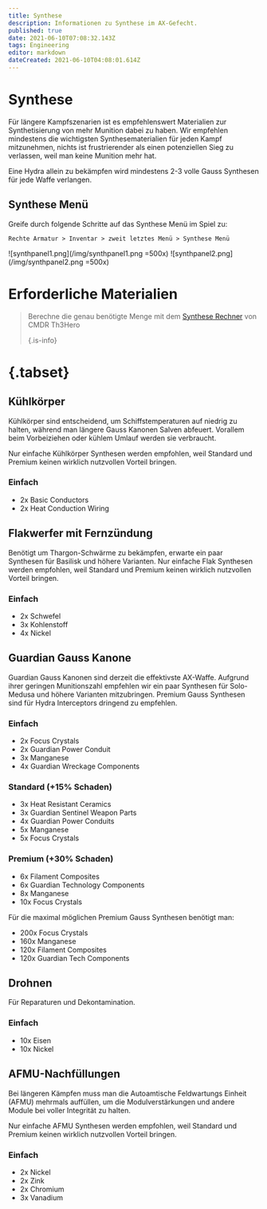 ```yaml
---
title: Synthese
description: Informationen zu Synthese im AX-Gefecht.
published: true
date: 2021-06-10T07:08:32.143Z
tags: Engineering
editor: markdown
dateCreated: 2021-06-10T04:08:01.614Z
---
```


# Synthese
Für längere Kampfszenarien ist es empfehlenswert Materialien zur Synthetisierung von mehr Munition dabei zu haben. Wir empfehlen mindestens die wichtigsten Synthesematerialien für jeden Kampf mitzunehmen, nichts ist frustrierender als einen potenziellen Sieg zu verlassen, weil man keine Munition mehr hat.

Eine Hydra allein zu bekämpfen wird mindestens 2-3 volle Gauss Synthesen für jede Waffe verlangen.

## Synthese Menü

Greife durch folgende Schritte auf das Synthese Menü im Spiel zu:

`Rechte Armatur > Inventar > zweit letztes Menü > Synthese Menü`

!\[synthpanel1.png\](/img/synthpanel1.png =500x) !\[synthpanel2.png\](/img/synthpanel2.png =500x)

# Erforderliche Materialien
> Berechne die genau benötigte Menge mit dem [Synthese Rechner](/en/synthesiscalculator) von CMDR Th3Hero 
> 
> {.is-info}
# {.tabset}
## Kühlkörper

Kühlkörper sind entscheidend, um Schiffstemperaturen auf niedrig zu halten, während man längere Gauss Kanonen Salven abfeuert. Vorallem beim Vorbeiziehen oder kühlem Umlauf werden sie verbraucht.

Nur einfache Kühlkörper Synthesen werden empfohlen, weil Standard und Premium keinen wirklich nutzvollen Vorteil bringen.

### Einfach
- 2x Basic Conductors
- 2x Heat Conduction Wiring

## Flakwerfer mit Fernzündung
Benötigt um Thargon-Schwärme zu bekämpfen, erwarte ein paar Synthesen für Basilisk und höhere Varianten. Nur einfache Flak Synthesen werden empfohlen, weil Standard und Premium keinen wirklich nutzvollen Vorteil bringen.

### Einfach

- 2x Schwefel
- 3x Kohlenstoff
- 4x Nickel

## Guardian Gauss Kanone
Guardian Gauss Kanonen sind derzeit die effektivste AX-Waffe. Aufgrund ihrer geringen Munitionszahl empfehlen wir ein paar Synthesen für Solo-Medusa und höhere Varianten mitzubringen. Premium Gauss Synthesen sind für Hydra Interceptors dringend zu empfehlen.

### Einfach

- 2x Focus Crystals
- 2x Guardian Power Conduit
- 3x Manganese
- 4x Guardian Wreckage Components

### Standard (+15% Schaden)

- 3x Heat Resistant Ceramics
- 3x Guardian Sentinel Weapon Parts
- 4x Guardian Power Conduits
- 5x Manganese
- 5x Focus Crystals

### Premium (+30% Schaden)

- 6x Filament Composites
- 6x Guardian Technology Components
- 8x Manganese
- 10x Focus Crystals

Für die maximal möglichen Premium Gauss Synthesen benötigt man:

- 200x Focus Crystals
- 160x Manganese
- 120x Filament Composites
- 120x Guardian Tech Components

## Drohnen
Für Reparaturen und Dekontamination.

### Einfach
- 10x Eisen
- 10x Nickel

## AFMU-Nachfüllungen
Bei längeren Kämpfen muss man die Autoamtische Feldwartungs Einheit (AFMU) mehrmals auffüllen, um die Modulverstärkungen und andere Module bei voller Integrität zu halten.

Nur einfache AFMU Synthesen werden empfohlen, weil Standard und Premium keinen wirklich nutzvollen Vorteil bringen.

### Einfach
- 2x Nickel
- 2x Zink
- 2x Chromium
- 3x Vanadium

